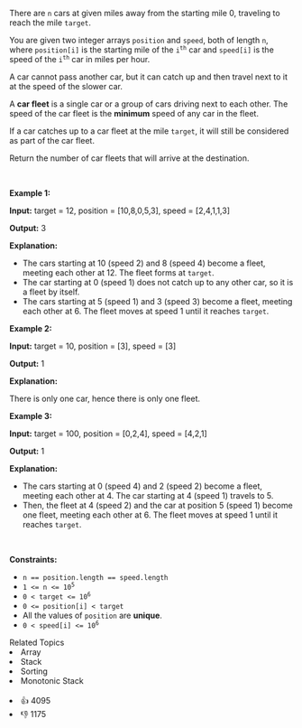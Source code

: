 <p>There are <code>n</code> cars at given miles away from the starting mile 0, traveling to reach the mile <code>target</code>.</p>

<p>You are given two integer arrays&nbsp;<code>position</code> and <code>speed</code>, both of length <code>n</code>, where <code>position[i]</code> is the starting mile of the <code>i<sup>th</sup></code> car and <code>speed[i]</code> is the speed of the <code>i<sup>th</sup></code> car in miles per hour.</p>

<p>A car cannot pass another car, but it can catch up and then travel next to it at the speed of the slower car.</p>

<p>A <strong>car fleet</strong> is a single car or a group of cars driving next to each other. The speed of the car fleet is the <strong>minimum</strong> speed of any car in the fleet.</p>

<p>If a car catches up to a car fleet at the mile <code>target</code>, it will still be considered as part of the car fleet.</p>

<p>Return the number of car fleets that will arrive at the destination.</p>

<p>&nbsp;</p> 
<p><strong class="example">Example 1:</strong></p>

<div class="example-block"> 
 <p><strong>Input:</strong> <span class="example-io">target = 12, position = [10,8,0,5,3], speed = [2,4,1,1,3]</span></p> 
</div>

<p><strong>Output:</strong> <span class="example-io">3</span></p>

<p><strong>Explanation:</strong></p>

<ul> 
 <li>The cars starting at 10 (speed 2) and 8 (speed 4) become a fleet, meeting each other at 12. The fleet forms at <code>target</code>.</li> 
 <li>The car starting at 0 (speed 1) does not catch up to any other car, so it is a fleet by itself.</li> 
 <li>The cars starting at 5 (speed 1) and 3 (speed 3) become a fleet, meeting each other at 6. The fleet moves at speed 1 until it reaches <code>target</code>.</li> 
</ul>

<p><strong class="example">Example 2:</strong></p>

<div class="example-block"> 
 <p><strong>Input:</strong> <span class="example-io">target = 10, position = [3], speed = [3]</span></p> 
</div>

<p><strong>Output:</strong> <span class="example-io">1</span></p>

<p><strong>Explanation:</strong></p> There is only one car, hence there is only one fleet.

<p><strong class="example">Example 3:</strong></p>

<div class="example-block"> 
 <p><strong>Input:</strong> <span class="example-io">target = 100, position = [0,2,4], speed = [4,2,1]</span></p> 
</div>

<p><strong>Output:</strong> <span class="example-io">1</span></p>

<p><strong>Explanation:</strong></p>

<ul> 
 <li>The cars starting at 0 (speed 4) and 2 (speed 2) become a fleet, meeting each other at 4. The car starting at 4 (speed 1) travels to 5.</li> 
 <li>Then, the fleet at 4 (speed 2) and the car at position 5 (speed 1) become one fleet, meeting each other at 6. The fleet moves at speed 1 until it reaches <code>target</code>.</li> 
</ul>

<p>&nbsp;</p> 
<p><strong>Constraints:</strong></p>

<ul> 
 <li><code>n == position.length == speed.length</code></li> 
 <li><code>1 &lt;= n &lt;= 10<sup>5</sup></code></li> 
 <li><code>0 &lt; target &lt;= 10<sup>6</sup></code></li> 
 <li><code>0 &lt;= position[i] &lt; target</code></li> 
 <li>All the values of <code>position</code> are <strong>unique</strong>.</li> 
 <li><code>0 &lt; speed[i] &lt;= 10<sup>6</sup></code></li> 
</ul>

<div><div>Related Topics</div><div><li>Array</li><li>Stack</li><li>Sorting</li><li>Monotonic Stack</li></div></div><br><div><li>👍 4095</li><li>👎 1175</li></div>